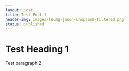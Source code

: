 ```yaml
---
layout: post
title: Test Post 1
header-img: images/leung-jason-unsplash-filtered.png
status: published
---
```


# Test Heading 1

Test paragraph 2